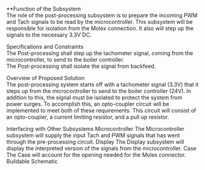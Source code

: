 **Function of the Subsystem  
The role of the post-processing subsystem is to prepare the incoming PWM and Tach signals to be read by the microcontroller. This subsystem will be responsible for isolation from the Molex connection. It also will step up the signals to the necessary 3.3V DC.

Specifications and Constraints  
The Post-processing shall step up the tachometer signal, coming from the microcontroller, to send to the boiler controller.  
The Post-processing shall isolate the signal from backfeed.  

Overview of Proposed Solution  
The post-processing system starts off with a tachometer signal (3.3V) that it steps up from the microcontroller to send to the boiler controller (24V). In addition to this, the signal must be isolated to protect the system from power surges. To accomplish this, an opto-coupler circuit will be implemented to meet both of these requirements. This circuit will consist of an opto-coupler, a current limiting resistor, and a pull up resistor.  

Interfacing with Other Subsystems
Microcontroller
The Microcontroller subsystem will supply the input Tach and PWM signals that has went through the pre-processing circuit.
Display
The Display subsystem will display the interpreted version of the signals from the microcontroller.
Case
The Case will account for the opening needed for the Molex connector.
Buildable Schematic
